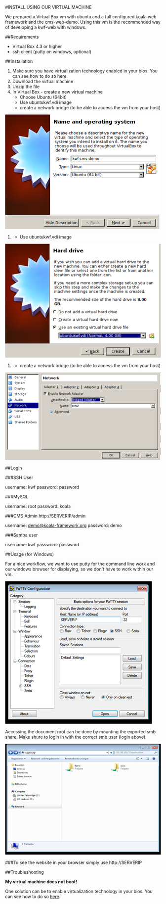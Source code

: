 #INSTALL USING OUR VIRTUAL MACHINE

We prepared a Virtual Box vm with ubuntu and a full configured koala web framework and the cms-web-demo.
Using this vm is the recommended way of developing a kwf-web with windows.

##Requirements

* Virtual Box 4.3 or higher
* ssh client (putty on windows, optional)

##Installation

1. Make sure you have virtualization technology enabled in your bios. You can see how to do so here.
2. Download the virtual machine
3. Unzip the file
4. In Virtual Box - create a new virtual machine
    * Choose Ubuntu (64bit)
    * Use ubuntukwf.vdi image
    * create a network bridge (to be able to access the vm from your host)
    
    
![Screenshot](img/dashboard1.png)


1. * Use ubuntukwf.vdi image

![Screenshot](img/dashboard2.png)


1. * create a network bridge (to be able to access the vm from your host)

![Screenshot](img/dashboard3.png)


##Login

###SSH User

username: kwf
password: password

###MySQL

username: root
password: koala

###CMS Admin http://SERVERIP/admin

username: demo@koala-framework.org
password: demo

###Samba user

username: kwf
password: password


##Usage (for Windows)

For a nice workflow, we want to use putty for the command line work and our windows browser for displaying, so we don't have to work within our vm.

![Screenshot](img/putty.png)


Accessing the document root can be done by mounting the exported smb share.
Make shure to login in with the correct smb user (login above).

![Screenshot](img/smb.png)


###To see the website in your browser simply use http://SERVERIP

##Troubleshooting

**My virtual machine does not boot!**

One solution can be to enable virtualization technology in your bios. You can see how to do so [here](http://www.sysprobs.com/disable-enable-virtualization-technology-bios).

